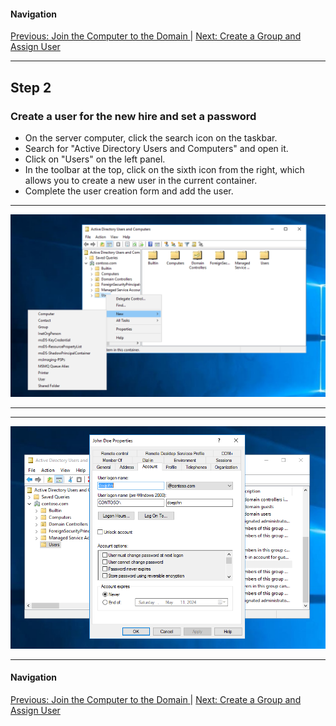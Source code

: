 #### Navigation

[Previous: Join the Computer to the Domain ](step1.md)  |  [ Next: Create a Group and Assign User](step3.md)

---

## Step 2

### Create a user for the new hire and set a password

- On the server computer, click the search icon on the taskbar.
- Search for "Active Directory Users and Computers" and open it.
- Click on "Users" on the left panel.
- In the toolbar at the top, click on the sixth icon from the right, which allows you to create a new user in the current container.
- Complete the user creation form and add the user.

---

![alt text](https://github.com/hcoco1/Career-Simulation-2/blob/main/images/step_2_1.png?raw=true)

---

---

![alt text](https://github.com/hcoco1/Career-Simulation-2/blob/main/images/step_2_4.png?raw=true)

---

#### Navigation

[Previous: Join the Computer to the Domain ](step1.md)  |  [ Next: Create a Group and Assign User](step3.md)

